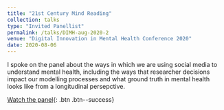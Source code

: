 ```yaml
---
title: "21st Century Mind Reading"
collection: talks
type: "Invited Panellist"
permalink: /talks/DIMH-aug-2020-2
venue: "Digital Innovation in Mental Health Conference 2020"
date: 2020-08-06
---
```


I spoke on the panel about the ways in which we are using social media to understand mental health, including the ways that researcher decisions impact our modelling processes and what ground truth in mental health looks like from a longitudinal persepctive. 

[Watch the panel](https://www.beckyinkster.com/summer-2020-conference){: .btn .btn--success}



